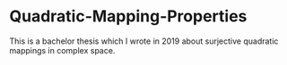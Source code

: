 # Quadratic-Mapping-Properties
This is a bachelor thesis which I wrote in 2019 about surjective quadratic mappings in complex space.
